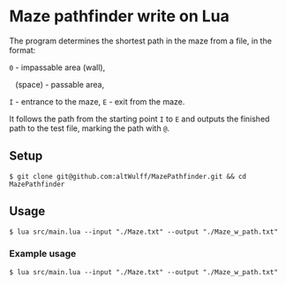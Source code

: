  # Maze pathfinder write on Lua
The program determines the shortest path in the maze from a file, in the format:

`0` - impassable area (wall),

` ` (space) - passable area,

`I` - entrance to the maze, `E` - exit from the maze.

It follows the path from the starting point `I` to `E` and outputs the finished path to the test file,
marking the path with `@`.

## Setup
`$ git clone git@github.com:altWulff/MazePathfinder.git && cd MazePathfinder`

## Usage
`$ lua src/main.lua --input "./Maze.txt" --output "./Maze_w_path.txt"`

### Example usage
`$ lua src/main.lua --input "./Maze.txt" --output "./Maze_w_path.txt"`
